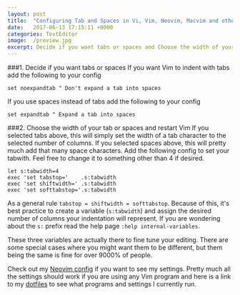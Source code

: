 ```yaml
---
layout: post
title:  "Configuring Tab and Spaces in Vi, Vim, Neovim, Macvim and others"
date:   2017-06-13 17:15:11 +0000
categories: TextEditor
image:  /preview.jpg
excerpt: Decide if you want tabs or spaces and Choose the width of your tab or spaces and restart Vim
---
```


###1. Decide if you want tabs or spaces
If you want Vim to indent with tabs add the following to your config

	set noexpandtab " Don't expand a tab into spaces

If you use spaces instead of tabs add the following to your config

	set expandtab " Expand a tab into spaces

###2. Choose the width of your tab or spaces and restart Vim
If you selected tabs above, this will simply set the width of a tab character to
the selected number of columns. If you selected spaces above, this will pretty
much add that many space characters. Add the following config to set your
tabwith. Feel free to change it to something other than 4 if desired.

	let s:tabwidth=4
	exec 'set tabstop='    .s:tabwidth
	exec 'set shiftwidth=' .s:tabwidth
	exec 'set softtabstop='.s:tabwidth

As a general rule `tabstop = shiftwidth = softtabstop`. Because of this, it's
best practice to create a variable (`s:tabwidth`) and assign the desired number
of columns your indentation will represent. If you are wondering about the `s:`
prefix read the help page `:help internal-variables`.

These three variables are actually there to fine tune your editing. There are
some special cases where you might want them to be different, but them
being the same is fine for over 9000% of people.

Check out my [Neovim config][ari-vimrc] if you want to see my settings. Pretty
much all the settings should work if you are using any Vim program and here is a
link to my [dotfiles][ari-dotfiles] to see what programs and settings I currently run.

[ari-dotfiles]: https://github.com/arithran/dotfiles
[ari-vimrc]: https://github.com/arithran/dotfiles/blob/master/.config/nvim/init.vim
[vimcasts-url1]: http://vimcasts.org/episodes/tabs-and-spaces/
